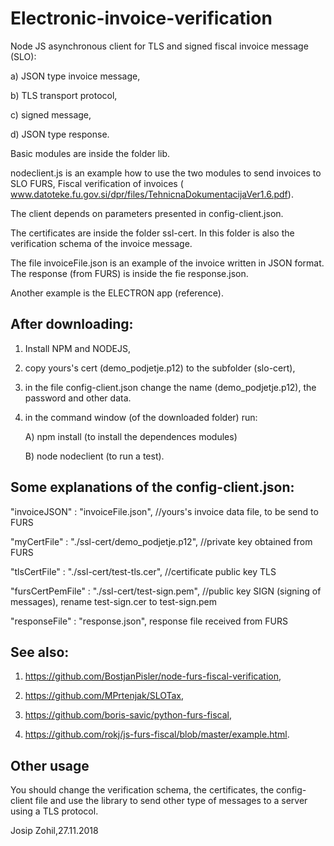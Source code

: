 # Electronic-invoice-verification 

Node JS asynchronous client for TLS and signed fiscal invoice message (SLO): 

a) JSON type invoice message, 

b) TLS transport protocol, 

c) signed message, 

d) JSON type response.  

 

Basic modules are inside the folder lib.  

 

nodeclient.js is an example how to use the two modules to send invoices to SLO FURS, Fiscal verification of invoices ( www.datoteke.fu.gov.si/dpr/files/TehnicnaDokumentacijaVer1.6.pdf). 

The client depends on parameters presented in config-client.json. 

The certificates are inside the folder ssl-cert. In this folder is also the verification schema of the invoice message. 

The file invoiceFile.json is an example of the invoice written in JSON format. The response (from FURS) is inside the fie response.json.  

Another example is the ELECTRON app (reference). 

 

## After downloading: 

1) Install NPM and NODEJS, 

2) copy yours's cert (demo_podjetje.p12) to the subfolder (slo-cert), 

3) in the file config-client.json change the name (demo_podjetje.p12), the password and other data. 

4) in the command window (of the downloaded folder) run: 

   A) npm install           (to install the dependences modules) 

   B) node nodeclient      (to run a test). 

 
 

## Some explanations of the config-client.json: 

"invoiceJSON" : "invoiceFile.json", //yours's invoice data file, to be send to FURS 

"myCertFile" : "./ssl-cert/demo_podjetje.p12", //private key obtained from FURS 

"tlsCertFile" : "./ssl-cert/test-tls.cer", //certificate public key TLS 

"fursCertPemFile" : "./ssl-cert/test-sign.pem", //public key SIGN (signing of messages), rename test-sign.cer to test-sign.pem 

"responseFile" : "response.json", response file received from FURS 

 
## See also: 

1) https://github.com/BostjanPisler/node-furs-fiscal-verification, 

2) https://github.com/MPrtenjak/SLOTax, 

3) https://github.com/boris-savic/python-furs-fiscal, 

4) https://github.com/rokj/js-furs-fiscal/blob/master/example.html. 
 

## Other usage 

You should change the verification schema, the certificates, the config-client file and use the library to send other type of messages to a server using a TLS protocol. 

Josip Zohil,27.11.2018
 

 
